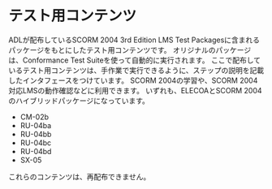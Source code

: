 # テスト用コンテンツ

ADLが配布しているSCORM 2004 3rd Edition LMS Test Packagesに含まれるパッケージをもとにしたテスト用コンテンツです。
オリジナルのパッケージは、Conformance Test Suiteを使って自動的に実行されます。
ここで配布しているテスト用コンテンツは、手作業で実行できるように、ステップの説明を記載したインタフェースをつけています。
SCORM 2004の学習や、SCORM 2004対応LMSの動作確認などに利用できます。
いずれも、ELECOAとSCORM 2004のハイブリッドパッケージになっています。

- CM-02b
- RU-04ba
- RU-04bb
- RU-04bc
- RU-04bd
- SX-05

これらのコンテンツは、再配布できません。
